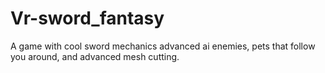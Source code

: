 # Vr-sword_fantasy
 A game with cool sword mechanics advanced ai enemies, pets that follow you around, and advanced mesh cutting.
